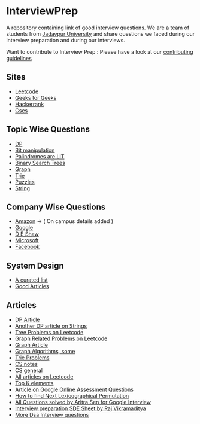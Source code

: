 # InterviewPrep
A repository containing link of good interview questions.
We are a team of students from [Jadavpur University](http://www.jaduniv.edu.in/) and share questions we faced during our interview preparation and during our
interviews.

Want to contribute to Interview Prep : Please have a look at our [contributing guidelines](./CONTRIBUTING.md)

## Sites

* [Leetcode](Sites/Leetcode.md)
* [Geeks for Geeks](Sites/GFG.md)
* [Hackerrank](Sites/hackerrank.md)
* [Cses](Sites/cses.md)

## Topic Wise Questions

* [DP](Topic/DP.md)
* [Bit manipulation](Topic/Bitwise.md)
* [Palindromes are LIT](Topic/Palindromes.md)
* [Binary Search Trees](Topic/BST.md)
* [Graph](Topic/Graph.md)
* [Trie](Topic/Trie.md)
* [Puzzles](https://github.com/TheSYNcoder/InterviewPrep/blob/master/puzzle.md)
* [String](Topic/String.md)

## Company Wise Questions

* [Amazon](CompanyWise/Amazon.md) -> ( On campus details added )
* [Google](CompanyWise/Google.md)
* [D E Shaw](CompanyWise/DEShaw.md)
* [Microsoft](CompanyWise/Microsoft.md)
* [Facebook](CompanyWise/Facebook.md)



## System Design

* [A curated list](https://github.com/shashank88/system_design)
* [Good Articles](https://github.com/checkcheckzz/system-design-interview)

## Articles 

* [DP Article](https://leetcode.com/discuss/general-discussion/458695/dynamic-programming-patterns)
* [Another DP article on Strings](https://leetcode.com/discuss/general-discussion/651719/how-to-solve-dp-string-template-and-4-steps-to-be-followed)
* [Tree Problems on Leetcode](https://leetcode.com/list/x1dyagvv/)
* [Graph Related Problems on Leetcode](https://leetcode.com/list/x1vj23fh/)
* [Graph Article](https://leetcode.com/discuss/general-discussion/655708/graph-problems-for-beginners-practice-problems-and-sample-solutions)
* [Graph Algorithms, some](http://www.graph-magics.com/algorithms.php)
* [Trie Problems](https://leetcode.com/discuss/general-discussion/680706/article-on-trie-general-template-and-list-of-problems)
* [CS notes](https://github.com/darshanime/notes/)
* [CS general](https://zero1code.info/)
* [All articles on Leetcode](https://leetcode.com/discuss/general-discussion/665604/important-and-useful-links-from-all-over-the-leetcode)
* [Top K elements](https://leetcode.com/articles/top-k-frequent-elements/)
* [Article on Google Online Assessment Questions](https://leetcode.com/discuss/interview-question/352460/Google-Online-Assessment-Questions)
* [How to find Next Lexicographical Permutation](https://www.nayuki.io/page/next-lexicographical-permutation-algorithm)
* [All Questions solved by Aritra Sen for Google Interview](https://github.com/aritra-sen/DSA-Practice)
* [Interview preparation SDE Sheet by Raj Vikramaditya](https://docs.google.com/document/d/1SM92efk8oDl8nyVw8NHPnbGexTS9W-1gmTEYfEurLWQ/edit)
* [More Dsa Interview questions](https://github.com/aritra-sen/DSA-Practice)


